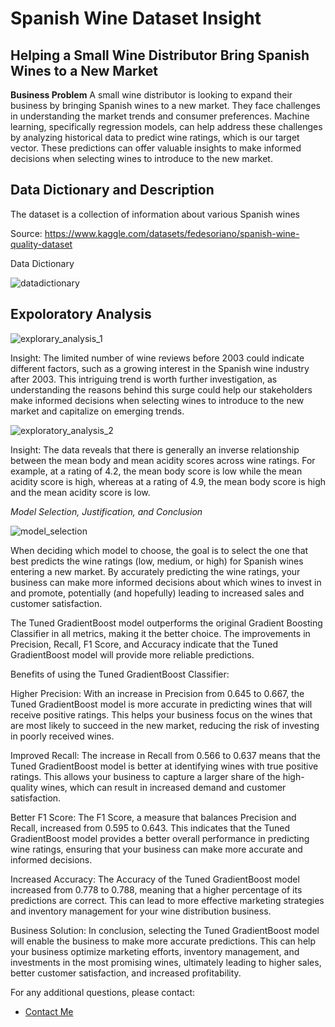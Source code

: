 # Spanish Wine Dataset Insight
## Helping a Small Wine Distributor Bring Spanish Wines to a New Market

**Business Problem**
A small wine distributor is looking to expand their business by bringing Spanish wines to a new market. They face challenges in understanding the market trends and consumer preferences. Machine learning, specifically regression models, can help address these challenges by analyzing historical data to predict wine ratings, which is our target vector. These predictions can offer valuable insights to make informed decisions when selecting wines to introduce to the new market.

## Data Dictionary and Description
The dataset is a collection of information about various Spanish wines

Source: https://www.kaggle.com/datasets/fedesoriano/spanish-wine-quality-dataset

Data Dictionary

![datadictionary](https://user-images.githubusercontent.com/110209769/231904639-38a2f519-a09b-4b3f-8446-69766a39d3a7.png)

## Expoloratory Analysis
![explorary_analysis_1](https://user-images.githubusercontent.com/110209769/231904659-e8e288cf-fd86-421a-89a3-712b9849b130.png)

Insight: The limited number of wine reviews before 2003 could indicate different factors, such as a growing interest in the Spanish wine industry after 2003. This intriguing trend is worth further investigation, as understanding the reasons behind this surge could help our stakeholders make informed decisions when selecting wines to introduce to the new market and capitalize on emerging trends.

![exploratory_analysis_2](https://user-images.githubusercontent.com/110209769/232350222-23a0b432-0df1-4778-a9e3-63497ef96c2a.png)

Insight: The data reveals that there is generally an inverse relationship between the mean body and mean acidity scores across wine ratings. For example, at a rating of 4.2, the mean body score is low while the mean acidity score is high, whereas at a rating of 4.9, the mean body score is high and the mean acidity score is low.

*Model Selection, Justification, and Conclusion*

![model_selection](https://user-images.githubusercontent.com/110209769/232350625-d278c8ae-6b6a-4281-842b-0cca81e20644.png)

When deciding which model to choose, the goal is to select the one that best predicts the wine ratings (low, medium, or high) for Spanish wines entering a new market. By accurately predicting the wine ratings, your business can make more informed decisions about which wines to invest in and promote, potentially (and hopefully) leading to increased sales and customer satisfaction.

The Tuned GradientBoost model outperforms the original Gradient Boosting Classifier in all metrics, making it the better choice. The improvements in Precision, Recall, F1 Score, and Accuracy indicate that the Tuned GradientBoost model will provide more reliable predictions.

Benefits of using the Tuned GradientBoost Classifier:

Higher Precision: With an increase in Precision from 0.645 to 0.667, the Tuned GradientBoost model is more accurate in predicting wines that will receive positive ratings. This helps your business focus on the wines that are most likely to succeed in the new market, reducing the risk of investing in poorly received wines.

Improved Recall: The increase in Recall from 0.566 to 0.637 means that the Tuned GradientBoost model is better at identifying wines with true positive ratings. This allows your business to capture a larger share of the high-quality wines, which can result in increased demand and customer satisfaction.

Better F1 Score: The F1 Score, a measure that balances Precision and Recall, increased from 0.595 to 0.643. This indicates that the Tuned GradientBoost model provides a better overall performance in predicting wine ratings, ensuring that your business can make more accurate and informed decisions.

Increased Accuracy: The Accuracy of the Tuned GradientBoost model increased from 0.778 to 0.788, meaning that a higher percentage of its predictions are correct. This can lead to more effective marketing strategies and inventory management for your wine distribution business.

Business Solution: In conclusion, selecting the Tuned GradientBoost model will enable the business to make more accurate predictions. This can help your business optimize marketing efforts, inventory management, and investments in the most promising wines, ultimately leading to higher sales, better customer satisfaction, and increased profitability.

For any additional questions, please contact: 
- [Contact Me](mailto:rynedaniels@gmail.com)
